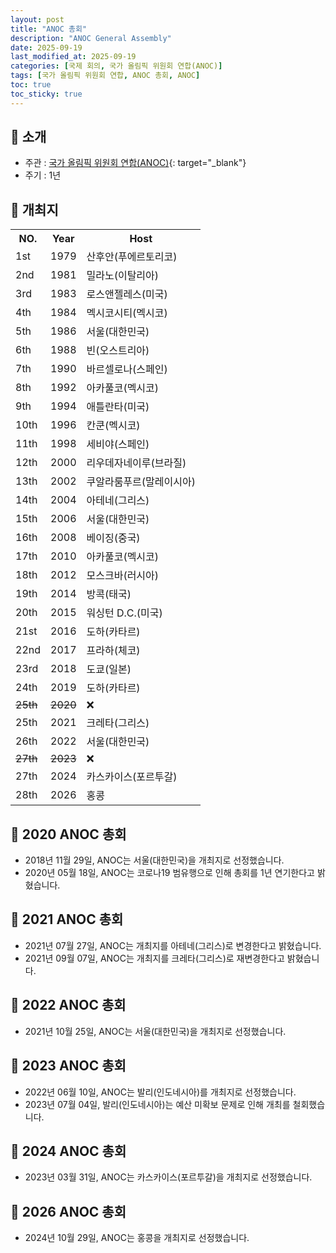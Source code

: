 ```yaml
---
layout: post
title: "ANOC 총회"
description: "ANOC General Assembly"
date: 2025-09-19
last_modified_at: 2025-09-19
categories: [국제 회의, 국가 올림픽 위원회 연합(ANOC)]
tags: [국가 올림픽 위원회 연합, ANOC 총회, ANOC]
toc: true
toc_sticky: true
---
```

## 📜 소개
* 주관 : [국가 올림픽 위원회 연합(ANOC)](https://www.anocolympic.org/){: target="_blank"}
* 주기 : 1년

## 📜 개최지

<html>

<head>
    <meta charset="UTF-8">
</head>

<body>
    <table>
        <tr class="header-row">
            <th class="col-no">NO.</th>
            <th class="col-year">Year</th>
            <th class="col-host">Host</th>
        </tr>
        <tr>
            <td>1st</td>
            <td>1979</td>
            <td>산후안(푸에르토리코)</td>
        </tr>
        <tr>
            <td>2nd</td>
            <td>1981</td>
            <td>밀라노(이탈리아)</td>
        </tr>
        <tr>
            <td>3rd</td>
            <td>1983</td>
            <td>로스앤젤레스(미국)</td>
        </tr>
        <tr>
            <td>4th</td>
            <td>1984</td>
            <td>멕시코시티(멕시코)</td>
        </tr>
        <tr class="korea-host-bg">
            <td><span class="korea-host">5th</span></td>
            <td><span class="korea-host">1986</span></td>
            <td><span class="korea-host">서울(대한민국)</span></td>
        </tr>
        <tr>
            <td>6th</td>
            <td>1988</td>
            <td>빈(오스트리아)</td>
        </tr>
        <tr>
            <td>7th</td>
            <td>1990</td>
            <td>바르셀로나(스페인)</td>
        </tr>
        <tr>
            <td>8th</td>
            <td>1992</td>
            <td>아카풀코(멕시코)</td>
        </tr>
        <tr>
            <td>9th</td>
            <td>1994</td>
            <td>애틀란타(미국)</td>
        </tr>
        <tr>
            <td>10th</td>
            <td>1996</td>
            <td>칸쿤(멕시코)</td>
        </tr>
        <tr>
            <td>11th</td>
            <td>1998</td>
            <td>세비야(스페인)</td>
        </tr>
        <tr>
            <td>12th</td>
            <td>2000</td>
            <td>리우데자네이루(브라질)</td>
        </tr>
        <tr>
            <td>13th</td>
            <td>2002</td>
            <td>쿠알라룸푸르(말레이시아)</td>
        </tr>
        <tr>
            <td>14th</td>
            <td>2004</td>
            <td>아테네(그리스)</td>
        </tr>
        <tr class="korea-host-bg">
            <td><span class="korea-host">15th</span></td>
            <td><span class="korea-host">2006</span></td>
            <td><span class="korea-host">서울(대한민국)</span></td>
        </tr>
        <tr>
            <td>16th</td>
            <td>2008</td>
            <td>베이징(중국)</td>
        </tr>
        <tr>
            <td>17th</td>
            <td>2010</td>
            <td>아카풀코(멕시코)</td>
        </tr>
        <tr>
            <td>18th</td>
            <td>2012</td>
            <td>모스크바(러시아)</td>
        </tr>
        <tr>
            <td>19th</td>
            <td>2014</td>
            <td>방콕(태국)</td>
        </tr>
        <tr>
            <td>20th</td>
            <td>2015</td>
            <td>워싱턴 D.C.(미국)</td>
        </tr>
        <tr>
            <td>21st</td>
            <td>2016</td>
            <td>도하(카타르)</td>
        </tr>
        <tr>
            <td>22nd</td>
            <td>2017</td>
            <td>프라하(체코)</td>
        </tr>
        <tr>
            <td>23rd</td>
            <td>2018</td>
            <td>도쿄(일본)</td>
        </tr>
        <tr>
            <td>24th</td>
            <td>2019</td>
            <td>도하(카타르)</td>
        </tr>
        <tr>
            <td><del>25th</del></td>
            <td><del>2020</del></td>
            <td>❌</td>
        </tr>
        <tr>
            <td>25th</td>
            <td>2021</td>
            <td>크레타(그리스)</td>
        </tr>
        <tr class="korea-host-bg">
            <td><span class="korea-host">26th</span></td>
            <td><span class="korea-host">2022</span></td>
            <td><span class="korea-host">서울(대한민국)</span></td>
        </tr>
        <tr>
            <td><del>27th</del></td>
            <td><del>2023</del></td>
            <td>❌</td>
        </tr>
        <tr>
            <td>27th</td>
            <td>2024</td>
            <td>카스카이스(포르투갈)</td>
        </tr>
        <tr>
            <td>28th</td>
            <td>2026</td>
            <td>홍콩</td>
        </tr>
    </table>
</body>

</html>

## 📜 2020 ANOC 총회
* 2018년 11월 29일, ANOC는 서울(대한민국)을 개최지로 선정했습니다.
* 2020년 05월 18일, ANOC는 코로나19 범유행으로 인해 총회를 1년 연기한다고 밝혔습니다.

## 📜 2021 ANOC 총회
* 2021년 07월 27일, ANOC는 개최지를 아테네(그리스)로 변경한다고 밝혔습니다.
* 2021년 09월 07일, ANOC는 개최지를 <span class="foreign-host">크레타(그리스)</span>로 재변경한다고 밝혔습니다.

## 📜 2022 ANOC 총회
* 2021년 10월 25일, ANOC는 <span class="korea-host">서울(대한민국)</span>을 개최지로 선정했습니다.

## 📜 2023 ANOC 총회
* 2022년 06월 10일, ANOC는 발리(인도네시아)를 개최지로 선정했습니다.
* 2023년 07월 04일, 발리(인도네시아)는 예산 미확보 문제로 인해 개최를 철회했습니다.

## 📜 2024 ANOC 총회
* 2023년 03월 31일, ANOC는 <span class="foreign-host">카스카이스(포르투갈)</span>을 개최지로 선정했습니다.

## 📜 2026 ANOC 총회
* 2024년 10월 29일, ANOC는 <span class="foreign-host">홍콩</span>을 개최지로 선정했습니다.
